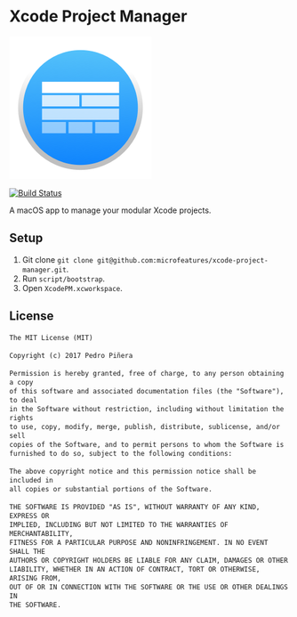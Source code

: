 # Xcode Project Manager

![](Assets/Logo.png)

[![Build Status](https://travis-ci.org/microfeatures/xcode-project-manager.svg?branch=master)](https://travis-ci.org/microfeatures/xcode-project-manager)

A macOS app to manage your modular Xcode projects.

## Setup
1. Git clone `git clone git@github.com:microfeatures/xcode-project-manager.git`.
2. Run `script/bootstrap`.
3. Open `XcodePM.xcworkspace`.

## License

```
The MIT License (MIT)

Copyright (c) 2017 Pedro Piñera

Permission is hereby granted, free of charge, to any person obtaining a copy
of this software and associated documentation files (the "Software"), to deal
in the Software without restriction, including without limitation the rights
to use, copy, modify, merge, publish, distribute, sublicense, and/or sell
copies of the Software, and to permit persons to whom the Software is
furnished to do so, subject to the following conditions:

The above copyright notice and this permission notice shall be included in
all copies or substantial portions of the Software.

THE SOFTWARE IS PROVIDED "AS IS", WITHOUT WARRANTY OF ANY KIND, EXPRESS OR
IMPLIED, INCLUDING BUT NOT LIMITED TO THE WARRANTIES OF MERCHANTABILITY,
FITNESS FOR A PARTICULAR PURPOSE AND NONINFRINGEMENT. IN NO EVENT SHALL THE
AUTHORS OR COPYRIGHT HOLDERS BE LIABLE FOR ANY CLAIM, DAMAGES OR OTHER
LIABILITY, WHETHER IN AN ACTION OF CONTRACT, TORT OR OTHERWISE, ARISING FROM,
OUT OF OR IN CONNECTION WITH THE SOFTWARE OR THE USE OR OTHER DEALINGS IN
THE SOFTWARE.
```
